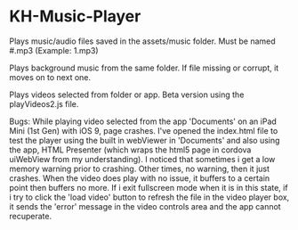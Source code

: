 # KH-Music-Player

Plays music/audio files saved in the assets/music folder. Must be named #.mp3 (Example: 1.mp3)

Plays background music from the same folder. If file missing or corrupt, it moves on to next one.

Plays videos selected from folder or app. Beta version using the playVideos2.js file. 

Bugs: While playing video selected from the app 'Documents' on an iPad Mini (1st Gen) with iOS 9, page crashes. I've opened the index.html file to test the player using the built in webViewer in 'Documents' and also using the app, HTML Presenter (which wraps the html5 page in cordova uiWebView from my understanding). I noticed that sometimes i get a low memory warning prior to crashing. Other times, no warning, then it just crashes. When the video does play with no issue, it buffers to a certain point then buffers no more. If i exit fullscreen mode when it is in this state, if i try to click the 'load video' button to refresh the file in the video player box, it sends the 'error' message in the video controls area and the app cannot recuperate.


